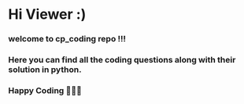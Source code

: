# Hi Viewer :)

### welcome to cp_coding repo !!!
### Here you can find all the coding questions along with their solution in python.

### Happy Coding 🧑🏻‍💻